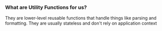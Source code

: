 ### What are Utility Functions for us?

They are lower-level reusable functions that handle things like parsing and formatting. They are usually stateless and don't rely on application context
